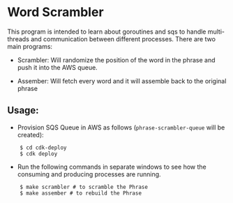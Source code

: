 # Word Scrambler

This program is intended to learn about goroutines and sqs to handle multi-threads and communication between different processes.
There are two main programs:

- Scrambler: Will randomize the position of the word in the phrase and push it into the AWS queue.

- Assember: Will fetch every word and it will assemble back to the original phrase

## Usage:

- Provision SQS Queue in AWS as follows (`phrase-scrambler-queue` will be created):

```shell
	$ cd cdk-deploy 
	$ cdk deploy
```

- Run the following commands in separate windows to see how the consuming and producing processes are running.

```shell
	$ make scrambler # to scramble the Phrase
	$ make assember # to rebuild the Phrase
```

